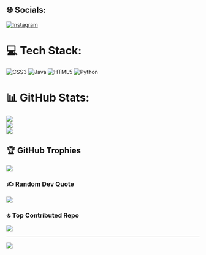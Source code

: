 
## 🌐 Socials:
[![Instagram](https://img.shields.io/badge/Instagram-%23E4405F.svg?logo=Instagram&logoColor=white)](https://instagram.com/shutup.shabbirr) 

# 💻 Tech Stack:
![CSS3](https://img.shields.io/badge/css3-%231572B6.svg?style=for-the-badge&logo=css3&logoColor=white) ![Java](https://img.shields.io/badge/java-%23ED8B00.svg?style=for-the-badge&logo=openjdk&logoColor=white) ![HTML5](https://img.shields.io/badge/html5-%23E34F26.svg?style=for-the-badge&logo=html5&logoColor=white) ![Python](https://img.shields.io/badge/python-3670A0?style=for-the-badge&logo=python&logoColor=ffdd54)
# 📊 GitHub Stats:
![](https://github-readme-stats.vercel.app/api?username=develooperexe&theme=dark&hide_border=false&include_all_commits=false&count_private=false)<br/>
![](https://github-readme-streak-stats.herokuapp.com/?user=develooperexe&theme=dark&hide_border=false)<br/>
![](https://github-readme-stats.vercel.app/api/top-langs/?username=develooperexe&theme=dark&hide_border=false&include_all_commits=false&count_private=false&layout=compact)

## 🏆 GitHub Trophies
![](https://github-profile-trophy.vercel.app/?username=develooperexe&theme=radical&no-frame=false&no-bg=true&margin-w=4)

### ✍️ Random Dev Quote
![](https://quotes-github-readme.vercel.app/api?type=horizontal&theme=radical)

### 🔝 Top Contributed Repo
![](https://github-contributor-stats.vercel.app/api?username=develooperexe&limit=5&theme=dark&combine_all_yearly_contributions=true)

---
[![](https://visitcount.itsvg.in/api?id=develooperexe&icon=0&color=0)](https://visitcount.itsvg.in)

<!-- Proudly created with GPRM ( https://gprm.itsvg.in ) -->